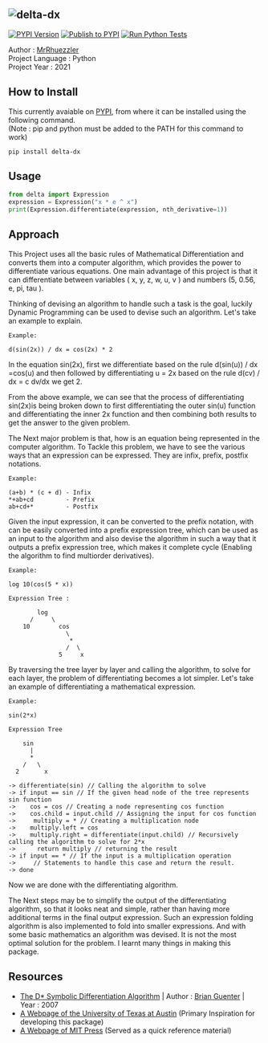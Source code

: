 ![delta-dx](https://github.com/MrRhuezzler/delta-dx/blob/main/images/d_cover.png)
---
[![PYPI Version](https://img.shields.io/pypi/v/delta-dx.svg)](https://pypi.org/project/delta-dx/)
[![Publish to PYPI](https://github.com/MrRhuezzler/delta/actions/workflows/python-publish.yml/badge.svg)](https://github.com/MrRhuezzler/delta/actions/workflows/python-publish.yml)
[![Run Python Tests](https://github.com/MrRhuezzler/delta/actions/workflows/pytest_actions.yml/badge.svg)](https://github.com/MrRhuezzler/delta/actions/workflows/pytest_actions.yml)  

Author           : [MrRhuezzler](https://github.com/MrRhuezzler)  
Project Language : Python  
Project Year     : 2021  

## How to Install
This currently avaiable on [PYPI](https://pypi.org/project/delta-dx/), from where it can be installed  using the following command.  
(Note : pip and python must be added to the PATH for this command to work)
```
pip install delta-dx
```
## Usage

```python
from delta import Expression
expression = Expression("x * e ^ x")
print(Expression.differentiate(expression, nth_derivative=1))
```

## Approach

This Project uses all the basic rules of Mathematical Differentiation and converts them into a computer algorithm, which provides the power to differentiate various equations. One main advantage of this project is that it can differentiate between variables ( x, y, z, w, u, v ) and numbers (5, 0.56, e, pi, tau ).

Thinking of devising an algorithm to handle such a task is the goal, luckily Dynamic Programming can be used to devise such an algorithm. Let's take an example to explain.

```
Example:

d(sin(2x)) / dx = cos(2x) * 2
```

In the equation sin(2x), first we differentiate based on the rule d(sin(u)) / dx =cos(u) and then followed by differentiating u = 2x based on the rule d(cv) / dx = c dv/dx we get 2. 

From the above example, we can see that the process of differentiating sin(2x)is being broken down to first differentiating the outer sin(u) function and differentiating the inner 2x function and then combining both results to get the answer to the given problem.

The Next major problem is that, how is an equation being represented in the computer algorithm. To Tackle this problem, we have to see the various ways that an expression can be expressed. They are infix, prefix, postfix notations.
```
Example:

(a+b) * (c + d) - Infix
*+ab+cd         - Prefix
ab+cd+*         - Postfix
```
Given the input expression, it can be converted to the prefix notation, with can be easily converted into a prefix expression tree, which can be used as an input to the algorithm and also devise the algorithm in such a way that it outputs a prefix expression tree, which makes it complete cycle (Enabling the algorithm to find multiorder derivatives).
```
Example:

log 10(cos(5 * x))

Expression Tree :

        log
      /     \
    10        cos
                \ 
                 *
                /  \ 
              5     x

```
By traversing the tree layer by layer and calling the algorithm, to solve for each layer, the problem of differentiating becomes a lot simpler. Let's take an example of differentiating a mathematical expression.

```
Example:

sin(2*x)

Expression Tree

    sin
      |
      *
    /   \
  2       x
```
```
-> differentiate(sin) // Calling the algorithm to solve
-> if input == sin // If the given head node of the tree represents sin function
->    cos = cos // Creating a node representing cos function
->    cos.child = input.child // Assigning the input for cos function
->     multiply = * // Creating a multiplication node
->    multiply.left = cos
->    multiply.right = differentiate(input.child) // Recursively calling the algorithm to solve for 2*x
->      return multiply // returning the result
-> if input == * // If the input is a multiplication operation
->     // Statements to handle this case and return the result.
-> done
```
Now we are done with the differentiating algorithm.

The Next steps may be to simplify the output of the differentiating algorithm, so that it looks neat and simple, rather than having more additional terms in the final output expression. Such an expression folding algorithm is also implemented to fold into smaller expressions. And with some basic mathematics an algorithm was devised. It is not the most optimal solution for the problem. I learnt many things in making this package.

## Resources
- [The D* Symbolic Differentiation Algorithm](https://www.microsoft.com/en-us/research/publication/the-d-symbolic-differentiation-algorithm/) | Author : [Brian Guenter](https://www.microsoft.com/en-us/research/people/bguenter/) | Year : 2007
- [A Webpage of the University of Texas at Austin](https://www.cs.utexas.edu/users/novak/asg-symdif.html) (Primary Inspiration for developing this package)
- [A Webpage of MIT Press](https://mitpress.mit.edu/sites/default/files/sicp/full-text/sicp/book/node39.html) (Served as a quick reference material)
